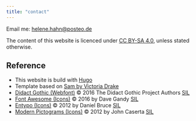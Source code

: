 ```yaml
---
title: "contact"
---
```


Email me: helene.hahn@posteo.de

The content of this website is licenced under [CC BY-SA 4.0](https://creativecommons.org/licenses/by-sa/4.0/), unless stated otherwise.

## Reference

* This website is build with [Hugo](https://gohugo.io/)
* Template based on [Sam by Victoria Drake](https://github.com/victoriadrake/hugo-theme-sam)
* [Didact Gothic (Webfont)](https://google-webfonts-helper.herokuapp.com/fonts/didact-gothic?subsets=latin)
  © 2016 The Didact Gothic Project Authors [SIL](http://scripts.sil.org/OFL)
* [Font Awesome (Icons)](http://fortawesome.github.com/Font-Awesome/)
  © 2016 by Dave Gandy [SIL](http://scripts.sil.org/OFL)
* [Entypo (Icons)](http://www.entypo.com)
  © 2012 by Daniel Bruce [SIL](http://scripts.sil.org/OFL)
* [Modern Pictograms (Icons)](http://thedesignoffice.org/project/modern-pictograms/)
  © 2012 by John Caserta [SIL](http://scripts.sil.org/OFL)

